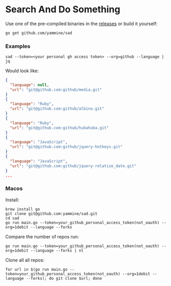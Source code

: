 # Search And Do Something

Use one of the pre-compiled binaries in the [releases](https://github.com/yammine/sad/releases)
or build it yourself:

```bash
go get github.com/yammine/sad
```

### Examples
```
sad --token=<your personal gh access token> --org=github --language | jq
```

Would look like:
```json
{
  "language": null,
  "url": "git@github.com:github/media.git"
}
{
  "language": "Ruby",
  "url": "git@github.com:github/albino.git"
}
{
  "language": "Ruby",
  "url": "git@github.com:github/hubahuba.git"
}
{
  "language": "JavaScript",
  "url": "git@github.com:github/jquery-hotkeys.git"
}
{
  "language": "JavaScript",
  "url": "git@github.com:github/jquery-relatize_date.git"
}
...
```
### Macos
Install:
```
brew install go
git clone git@github.com:yammine/sad.git
cd sad
go run main.go --token=your_github_personal_access_token(not_oauth) --org=1debit --language --forks
```

Compare the number of repos run:
```
go run main.go --token=your_github_personal_access_token(not_oauth) --org=1debit --language --forks | nl
```
Clone all all repos:
```
for url in $(go run main.go --token=your_github_personal_access_token(not_oauth) --org=1debit --language --forks); do git clone $url; done
```

